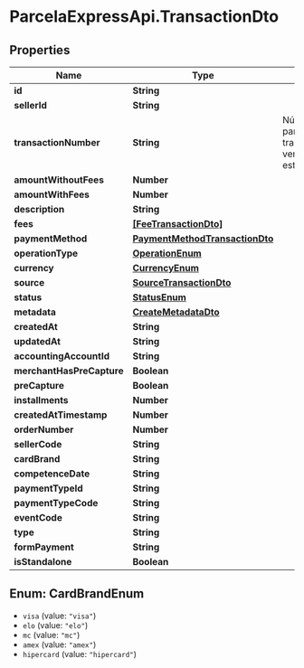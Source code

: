 # ParcelaExpressApi.TransactionDto

## Properties
Name | Type | Description | Notes
------------ | ------------- | ------------- | -------------
**id** | **String** |  | 
**sellerId** | **String** |  | 
**transactionNumber** | **String** | Número de controle para agrupar transações da mesma venda. ex.: compra + estorno/cancelamento. | 
**amountWithoutFees** | **Number** |  | 
**amountWithFees** | **Number** |  | 
**description** | **String** |  | 
**fees** | [**[FeeTransactionDto]**](FeeTransactionDto.md) |  | 
**paymentMethod** | [**PaymentMethodTransactionDto**](PaymentMethodTransactionDto.md) |  | 
**operationType** | [**OperationEnum**](OperationEnum.md) |  | 
**currency** | [**CurrencyEnum**](CurrencyEnum.md) |  | 
**source** | [**SourceTransactionDto**](SourceTransactionDto.md) |  | 
**status** | [**StatusEnum**](StatusEnum.md) |  | 
**metadata** | [**CreateMetadataDto**](CreateMetadataDto.md) |  | 
**createdAt** | **String** |  | 
**updatedAt** | **String** |  | 
**accountingAccountId** | **String** |  | 
**merchantHasPreCapture** | **Boolean** |  | 
**preCapture** | **Boolean** |  | 
**installments** | **Number** |  | 
**createdAtTimestamp** | **Number** |  | 
**orderNumber** | **Number** |  | 
**sellerCode** | **String** |  | 
**cardBrand** | **String** |  | 
**competenceDate** | **String** |  | 
**paymentTypeId** | **String** |  | 
**paymentTypeCode** | **String** |  | 
**eventCode** | **String** |  | 
**type** | **String** |  | 
**formPayment** | **String** |  | [optional] 
**isStandalone** | **Boolean** |  | [optional] 

<a name="CardBrandEnum"></a>
## Enum: CardBrandEnum

* `visa` (value: `"visa"`)
* `elo` (value: `"elo"`)
* `mc` (value: `"mc"`)
* `amex` (value: `"amex"`)
* `hipercard` (value: `"hipercard"`)

